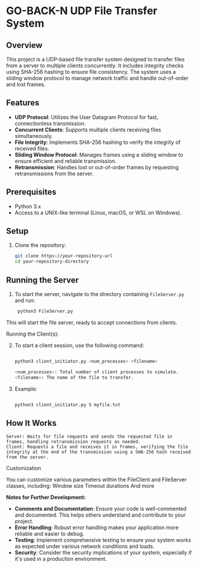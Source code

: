 # GO-BACK-N UDP File Transfer System

## Overview
This project is a UDP-based file transfer system designed to transfer files from a server to multiple clients concurrently. It includes integrity checks using SHA-256 hashing to ensure file consistency. The system uses a sliding window protocol to manage network traffic and handle out-of-order and lost frames.

## Features
- **UDP Protocol**: Utilizes the User Datagram Protocol for fast, connectionless transmission.
- **Concurrent Clients**: Supports multiple clients receiving files simultaneously.
- **File Integrity**: Implements SHA-256 hashing to verify the integrity of received files.
- **Sliding Window Protocol**: Manages frames using a sliding window to ensure efficient and reliable transmission.
- **Retransmission**: Handles lost or out-of-order frames by requesting retransmissions from the server.

## Prerequisites
- Python 3.x
- Access to a UNIX-like terminal (Linux, macOS, or WSL on Windows).

## Setup
1. Clone the repository:
   ```sh
   git clone https://your-repository-url
   cd your-repository-directory

## Running the Server
1. To start the server, navigate to the directory containing `FileServer.py` and run:
   ```sh
    python3 FileServer.py


This will start the file server, ready to accept connections from clients.

Running the Client(s):

2. To start a client session, use the following command:

    ```sh

    python3 client_initiator.py <num_processes> <filename>

    <num_processes>: Total number of client processes to simulate.
    <filename>: The name of the file to transfer.

3. Example:

    ```sh

    python3 client_initiator.py 5 myfile.txt

## How It Works

    Server: Waits for file requests and sends the requested file in frames, handling retransmission requests as needed.
    Client: Requests a file and receives it in frames, verifying the file integrity at the end of the transmission using a SHA-256 hash received from the server.

Customization

You can customize various parameters within the FileClient and FileServer classes, including:
    Window size
    Timeout durations
    And more


**Notes for Further Development:**
- **Comments and Documentation**: Ensure your code is well-commented and documented. This helps others understand and contribute to your project.
- **Error Handling**: Robust error handling makes your application more reliable and easier to debug.
- **Testing**: Implement comprehensive testing to ensure your system works as expected under various network conditions and loads.
- **Security**: Consider the security implications of your system, especially if it's used in a production environment.

